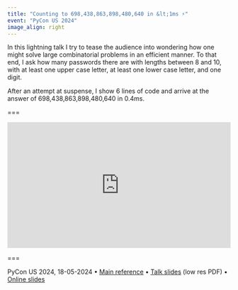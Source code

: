 ```yaml
---
title: "Counting to 698,438,863,898,480,640 in &lt;1ms ⚡️"
event: "PyCon US 2024"
image_align: right
---
```


In this lightning talk I try to tease the audience into wondering how one might solve large combinatorial problems in an efficient manner.
To that end, I ask how many passwords there are with lengths between 8 and 10, with at least one upper case letter, at least one lower case letter, and one digit.

After an attempt at suspense, I show 6 lines of code and arrive at the answer of 698,438,863,898,480,640 in 0.4ms.

===

<iframe width="100%" style="aspect-ratio: 560/315" src="https://www.youtube.com/embed/bFYdlcM6XPc" title="Counting to 698,438,863,898,480,640 in 0.4ms ⚡️ – lightning talk by Rodrigo Girão Serrão at PyCon US" frameborder="0" allow="accelerometer; autoplay; clipboard-write; encrypted-media; gyroscope; picture-in-picture; web-share" allowfullscreen></iframe>

===

PyCon US 2024, 18-05-2024 • [Main reference](https://mathspp.com/blog/counting-passwords-with-automatons) • [Talk slides][pdf-slides] (low res PDF) • [Online slides][snappify-slides]


[pdf-slides]: https://github.com/mathspp/talks/blob/main/20240518_pycon-us-counting-to-698438863898480640-in-1ms/slides.pdf
[snappify-slides]: https://snappify.com/view/63af1772-d1ba-4307-8979-dad579456f32
